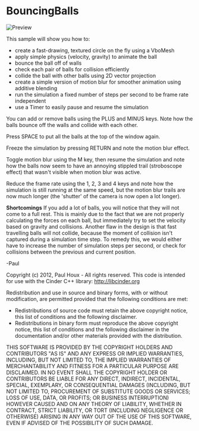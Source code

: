 BouncingBalls
=============

![Preview](https://raw.github.com/paulhoux/Cinder-Samples/master/BouncingBalls/PREVIEW.png)

This sample will show you how to:
* create a fast-drawing, textured circle on the fly using a VboMesh
* apply simple physics (velocity, gravity) to animate the ball
* bounce the ball off of walls
* check each pair of balls for collision efficiently
* collide the ball with other balls using 2D vector projection
* create a simple version of motion blur for smoother animation using additive blending
* run the simulation a fixed number of steps per second to be frame rate independent
* use a Timer to easily pause and resume the simulation


You can add or remove balls using the PLUS and MINUS keys. Note how the balls bounce off the walls and collide with each other.

Press SPACE to put all the balls at the top of the window again.

Freeze the simulation by pressing RETURN and note the motion blur effect.

Toggle motion blur using the M key, then resume the simulation and note how the balls now seem to have an annoying stippled trail (stroboscope effect) that wasn't visible when motion blur was active.

Reduce the frame rate using the 1, 2, 3 and 4 keys and note how the simulation is still running at the same speed, but the motion blur trails are now much longer (the 'shutter' of the camera is now open a lot longer).

<b>Shortcomings</b>
If you add a lot of balls, you will notice that they will not come to a full rest. This is mainly due to the fact that we are not properly calculating the forces on each ball, but immediately try to set the velocity based on gravity and collisions. Another flaw in the design is that fast travelling balls will not collide, because the moment of collision isn't captured during a simulation time step. To remedy this, we would either have to increase the number of simulation steps per second, or check for collisions between the previous and current position.


-Paul


Copyright (c) 2012, Paul Houx - All rights reserved. This code is intended for use with the Cinder C++ library: http://libcinder.org

Redistribution and use in source and binary forms, with or without modification, are permitted provided that the following conditions are met:

* Redistributions of source code must retain the above copyright notice, this list of conditions and the following disclaimer.
* Redistributions in binary form must reproduce the above copyright notice, this list of conditions and the following disclaimer in the documentation and/or other materials provided with the distribution.

THIS SOFTWARE IS PROVIDED BY THE COPYRIGHT HOLDERS AND CONTRIBUTORS "AS IS" AND ANY EXPRESS OR IMPLIED WARRANTIES, INCLUDING, BUT NOT LIMITED TO, THE IMPLIED WARRANTIES OF MERCHANTABILITY AND FITNESS FOR A PARTICULAR PURPOSE ARE DISCLAIMED. IN NO EVENT SHALL THE COPYRIGHT HOLDER OR CONTRIBUTORS BE LIABLE FOR ANY DIRECT, INDIRECT, INCIDENTAL, SPECIAL, EXEMPLARY, OR CONSEQUENTIAL DAMAGES (INCLUDING, BUT NOT LIMITED TO, PROCUREMENT OF SUBSTITUTE GOODS OR SERVICES; LOSS OF USE, DATA, OR PROFITS; OR BUSINESS INTERRUPTION) HOWEVER CAUSED AND ON ANY THEORY OF LIABILITY, WHETHER IN CONTRACT, STRICT LIABILITY, OR TORT (INCLUDING NEGLIGENCE OR OTHERWISE) ARISING IN ANY WAY OUT OF THE USE OF THIS SOFTWARE, EVEN IF ADVISED OF THE POSSIBILITY OF SUCH DAMAGE.


